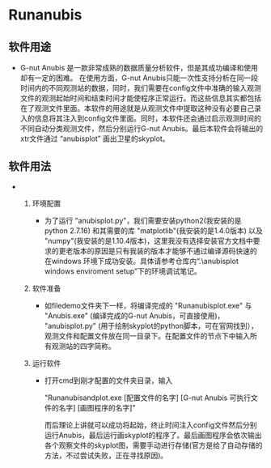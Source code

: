 # Runanubis

## 软件用途
* G-nut Anubis 是一款非常成熟的数据质量分析软件，但是其成功编译和使用却有一定的困难。 在使用方面，G-nut Anubis只能一次性支持分析在同一段时间内的不同观测站的数据，同时，我们需要在config文件中准确的输入观测文件的观测起始时间和结束时间才能使程序正常运行。而这些信息其实都包括在了观测文件里面。本软件的用途就是从观测文件中提取这种没有必要自己录入的信息将其注入到config文件里面。同时，本软件还会通过启示观测时间的不同自动分类观测文件，然后分别运行G-nut Anubis。最后本软件会将输出的xtr文件通过 “anubisplot” 画出卫星的skyplot。

## 软件用法

* 1. 环境配置

     * 为了运行 "anubisplot.py"，我们需要安装python2(我安装的是python 2.7.16) 和其需要的库 "matplotlib"(我安装的是1.4.0版本) 以及 "numpy"(我安装的是1.10.4版本)，这里我没有选择安装官方文档中要求的更老版本的原因是只有我装的版本才能够不通过编译源码快速的在windows 环境下成功安装。具体请参考仓库内“.\anubisplot windows enviroment setup”下的环境调试笔记。

  2. 软件准备

     * 如filedemo文件夹下一样，将编译完成的 "Runanubisplot.exe" 与 "Anubis.exe" (编译完成的G-nut Anubis，可直接使用)， "anubisplot.py" (用于绘制skyplot的python脚本，可在官网找到）， 观测文件和配置文件放在同一目录下。在配置文件的<rec>节点下中输入所有观测站的四字简称。

  3. 运行软件

     * 打开cmd到刚才配置的文件夹目录，输入

       "Runanubisandplot.exe  [配置文件的名字] [G-nut Anubis 可执行文件的名字] [画图程序的名字]"

       而后理论上讲就可以成功将起始，终止时间注入config文件然后分别运行Anubis，最后运行画skyplot的程序了。最后画图程序会依次输出各个观察文件的skyplot图，需要手动进行存储(官方是给了自动存储的方法，不过尝试失败，正在寻找原因)。